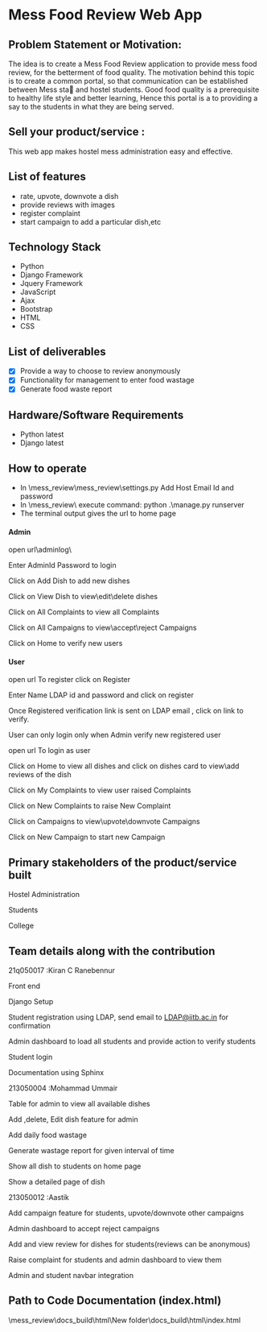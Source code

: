 Mess Food Review Web App
=========================
 
Problem Statement or Motivation:
---------------------------------
The idea is to create a Mess Food Review application to provide
mess food review, for the betterment of food quality.
The motivation behind this topic is to create a common portal, so
that communication can be established between Mess sta and
hostel students.
Good food quality is a prerequisite to healthy life style and better
learning, Hence this portal is a to providing a say to the students
in what they are being served.


Sell your product/service :
---------------------------
This web app makes hostel mess administration easy and effective.

List of features
------------------
* rate, upvote, downvote a dish
* provide reviews with images
* register complaint
* start campaign to add a particular dish,etc

Technology Stack
----------------
* Python
* Django Framework
* Jquery Framework
* JavaScript
* Ajax
* Bootstrap
* HTML
* CSS

List of deliverables
----------------------
- [x] Provide a way to choose to review anonymously
- [x] Functionality for management to enter food wastage
- [x] Generate food waste report

Hardware/Software Requirements
-------------------------------
* Python latest
* Django latest


How to operate
--------------
* In \mess_review\mess_review\settings.py Add Host Email Id and password
* In \mess_review\ execute command: python .\manage.py runserver
* The terminal output gives the url to home page

#### Admin ####
open url\adminlog\

Enter AdminId Password to login

Click on Add Dish to add new dishes

Click on View Dish to view\edit\delete dishes

Click on All Complaints to view all Complaints

Click on All Campaigns to view\accept\reject Campaigns 

Click on Home to verify new users

#### User ####
open url To register click on Register

Enter Name LDAP id and password and click on register

Once Registered verification link is sent on LDAP email , click on link to verify.

User can only login only when Admin verify new registered user

open url To login as user

Click on Home to view all dishes and click on dishes card to view\add reviews of the dish

Click on My Complaints to view user raised Complaints

Click on New Complaints to raise New Complaint

Click on Campaigns to view\upvote\downvote Campaigns 

Click on New Campaign to start new Campaign

## Primary stakeholders of the product/service built ##
Hostel Administration 

Students

College 

## Team details along with the contribution ##
21q050017 :Kiran C Ranebennur

Front end

Django Setup

Student registration using LDAP, send email to LDAP@iitb.ac.in for confirmation

Admin dashboard to load all students and provide action to verify students 

Student login 

Documentation using Sphinx


213050004 :Mohammad Ummair

Table for admin to view all available dishes

Add ,delete, Edit dish feature for admin

Add daily food wastage 

Generate wastage report for given interval of time

Show all dish to students on home page

Show a detailed page of dish


213050012 :Aastik

Add campaign feature for students, upvote/downvote other campaigns

Admin dashboard to accept reject campaigns

Add and view review for dishes for students(reviews can be anonymous)

Raise complaint for students and admin dashboard to view them

Admin and student navbar integration



## Path to Code Documentation (index.html) ##
\mess_review\docs\_build\html\New folder\docs\_build\html\index.html



